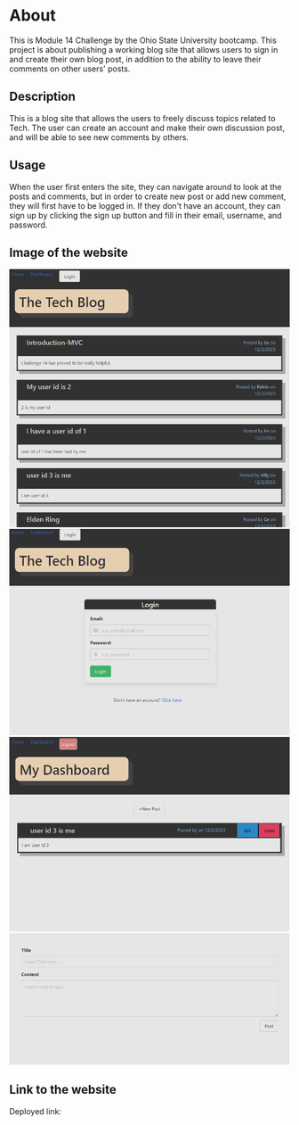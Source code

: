 # About
This is Module 14 Challenge by the Ohio State University bootcamp. This project is about publishing a working blog site that allows users to sign in and create their own blog post, in addition to the ability to leave their comments on other users' posts.

## Description
This is a blog site that allows the users to freely discuss topics related to Tech. The user can create an account and make their own discussion post, and will be able to see new comments by others.

## Usage
When the user first enters the site, they can navigate around to look at the posts and comments, but in order to create new post or add new comment, they will first have to be logged in. If they don't have an account, they can sign up by clicking the sign up button and fill in their email, username, and password.

## Image of the website
<img src="./Images/screenshot 1.PNG" alt="Screenshot 1"/>
<img src="./Images/screenshot 2.PNG" alt="Screenshot 2"/>
<img src="./Images/screenshot 3.PNG" alt="Screenshot 3"/>
<img src="./Images/screenshot 4.PNG" alt="Screenshot 4"/>

## Link to the website
Deployed link: 